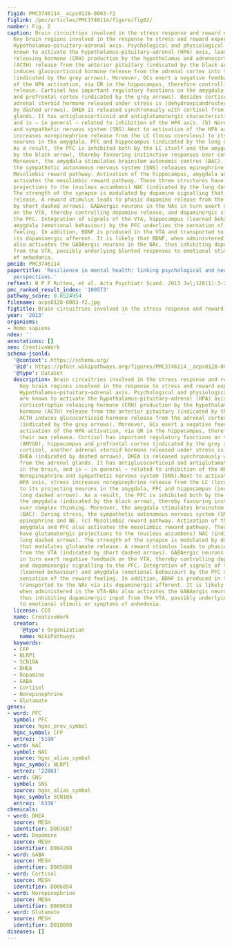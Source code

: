 ```yaml
---
figid: PMC3746114__acps0128-0003-f2
figlink: /pmc/articles/PMC3746114/figure/fig02/
number: Fig. 2
caption: Brain circuitries involved in the stress response and reward experience.
  Key brain regions involved in the response to stress and reward experience. (a)
  Hypothalamus–pituitary–adrenal axis. Psychological and physiological stressors are
  known to activate the hypothalamus–pituitary–adrenal (HPA) axis, leading to corticotrophin
  releasing hormone (CRH) production by the hypothalamus and adrenocorticotropic hormone
  (ACTH) release from the anterior pituitary (indicated by the black arrows). ACTH
  induces glucocorticoid hormone release from the adrenal cortex into the circulation
  (indicated by the grey arrows). Moreover, GCs exert a negative feedback on the activation
  of the HPA activation, via GR in the hippocampus, therefore controlling their own
  release. Cortisol has important regulatory functions on the amygdala (AMYGD), hippocampus
  and prefrontal cortex (indicated by the grey arrows). Besides cortisol, another
  adrenal steroid hormone released under stress is (dehydroepiandrosterone) DHEA (indicated
  by dashed arrows). DHEA is released synchronously with cortisol from the adrenal
  glands. It has antiglucocorticoid and antiglutamatergic characteristics in the brain,
  and is – in general – related to inhibition of the HPA axis. (b) Norepinephrine
  and sympathetic nervous system (SNS).Next to activation of the HPA axis, stress
  increases norepinephrine release from the LC (locus coeruleus) to its projecting
  neurons in the amygdala, PFC and hippocampus (indicated by the long dashed arrows).
  As a result, the PFC is inhibited both by the LC itself and the amygdala (indicated
  by the black arrow), thereby favouring instinctive responses over complex thinking.
  Moreover, the amygdala stimulates brainstem autonomic centres (BAC). During stress,
  the sympathetic autonomous nervous system (SNS) releases epinephrine and NE. (c)
  Mesolimbic reward pathway. Activation of the hippocampus, amygdala and PFC also
  activates the mesolimbic reward pathway. These three structures have glutamatergic
  projections to the (nucleus accumbens) NAC (indicated by the long dashed arrows).
  The strength of the synapse is modulated by dopamine signalling that modulates glutamate
  release. A reward stimulus leads to phasic dopamine release from the VTA (indicated
  by short dashed arrows). GABAergic neurons in the NAc in turn exert negative feedback
  on the VTA, thereby controlling dopamine release, and dopaminergic signalling to
  the PFC. Integration of signals of the VTA, hippocampus (learned behaviour) and
  amygdala (emotional behaviour) by the PFC underlies the sensation of the reward
  feeling. In addition, BDNF is produced in the VTA and transported to the NAc via
  its dopaminergic afferent. It is likely that BDNF, when administered in the VTA-NAc
  also activates the GABAergic neurons in the NAc, thus inhibiting dopaminergic input
  from the VTA, possibly underlying blunted responses to emotional stimuli or symptoms
  of anhedonia.
pmcid: PMC3746114
papertitle: 'Resilience in mental health: linking psychological and neurobiological
  perspectives.'
reftext: B P F Rutten, et al. Acta Psychiatr Scand. 2013 Jul;128(1):3-20.
pmc_ranked_result_index: '100573'
pathway_score: 0.8524954
filename: acps0128-0003-f2.jpg
figtitle: Brain circuitries involved in the stress response and reward experience
year: '2013'
organisms:
- Homo sapiens
ndex: ''
annotations: []
seo: CreativeWork
schema-jsonld:
  '@context': https://schema.org/
  '@id': https://pfocr.wikipathways.org/figures/PMC3746114__acps0128-0003-f2.html
  '@type': Dataset
  description: Brain circuitries involved in the stress response and reward experience.
    Key brain regions involved in the response to stress and reward experience. (a)
    Hypothalamus–pituitary–adrenal axis. Psychological and physiological stressors
    are known to activate the hypothalamus–pituitary–adrenal (HPA) axis, leading to
    corticotrophin releasing hormone (CRH) production by the hypothalamus and adrenocorticotropic
    hormone (ACTH) release from the anterior pituitary (indicated by the black arrows).
    ACTH induces glucocorticoid hormone release from the adrenal cortex into the circulation
    (indicated by the grey arrows). Moreover, GCs exert a negative feedback on the
    activation of the HPA activation, via GR in the hippocampus, therefore controlling
    their own release. Cortisol has important regulatory functions on the amygdala
    (AMYGD), hippocampus and prefrontal cortex (indicated by the grey arrows). Besides
    cortisol, another adrenal steroid hormone released under stress is (dehydroepiandrosterone)
    DHEA (indicated by dashed arrows). DHEA is released synchronously with cortisol
    from the adrenal glands. It has antiglucocorticoid and antiglutamatergic characteristics
    in the brain, and is – in general – related to inhibition of the HPA axis. (b)
    Norepinephrine and sympathetic nervous system (SNS).Next to activation of the
    HPA axis, stress increases norepinephrine release from the LC (locus coeruleus)
    to its projecting neurons in the amygdala, PFC and hippocampus (indicated by the
    long dashed arrows). As a result, the PFC is inhibited both by the LC itself and
    the amygdala (indicated by the black arrow), thereby favouring instinctive responses
    over complex thinking. Moreover, the amygdala stimulates brainstem autonomic centres
    (BAC). During stress, the sympathetic autonomous nervous system (SNS) releases
    epinephrine and NE. (c) Mesolimbic reward pathway. Activation of the hippocampus,
    amygdala and PFC also activates the mesolimbic reward pathway. These three structures
    have glutamatergic projections to the (nucleus accumbens) NAC (indicated by the
    long dashed arrows). The strength of the synapse is modulated by dopamine signalling
    that modulates glutamate release. A reward stimulus leads to phasic dopamine release
    from the VTA (indicated by short dashed arrows). GABAergic neurons in the NAc
    in turn exert negative feedback on the VTA, thereby controlling dopamine release,
    and dopaminergic signalling to the PFC. Integration of signals of the VTA, hippocampus
    (learned behaviour) and amygdala (emotional behaviour) by the PFC underlies the
    sensation of the reward feeling. In addition, BDNF is produced in the VTA and
    transported to the NAc via its dopaminergic afferent. It is likely that BDNF,
    when administered in the VTA-NAc also activates the GABAergic neurons in the NAc,
    thus inhibiting dopaminergic input from the VTA, possibly underlying blunted responses
    to emotional stimuli or symptoms of anhedonia.
  license: CC0
  name: CreativeWork
  creator:
    '@type': Organization
    name: WikiPathways
  keywords:
  - CFP
  - NLRP1
  - SCN10A
  - DHEA
  - Dopamine
  - GABA
  - Cortisol
  - Norepinephrine
  - Glutamate
genes:
- word: PFC
  symbol: PFC
  source: hgnc_prev_symbol
  hgnc_symbol: CFP
  entrez: '5199'
- word: NAČ
  symbol: NAC
  source: hgnc_alias_symbol
  hgnc_symbol: NLRP1
  entrez: '22861'
- word: SNS
  symbol: SNS
  source: hgnc_alias_symbol
  hgnc_symbol: SCN10A
  entrez: '6336'
chemicals:
- word: DHEA
  source: MESH
  identifier: D003687
- word: Dopamine
  source: MESH
  identifier: D004298
- word: GABA
  source: MESH
  identifier: D005680
- word: Cortisol
  source: MESH
  identifier: D006854
- word: Norepinephrine
  source: MESH
  identifier: D009638
- word: Glutamate
  source: MESH
  identifier: D018698
diseases: []
---
```

